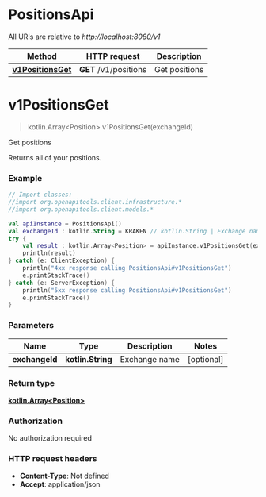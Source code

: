 # PositionsApi

All URIs are relative to *http://localhost:8080/v1*

Method | HTTP request | Description
------------- | ------------- | -------------
[**v1PositionsGet**](PositionsApi.md#v1PositionsGet) | **GET** /v1/positions | Get positions


<a name="v1PositionsGet"></a>
# **v1PositionsGet**
> kotlin.Array&lt;Position&gt; v1PositionsGet(exchangeId)

Get positions

Returns all of your positions.

### Example
```kotlin
// Import classes:
//import org.openapitools.client.infrastructure.*
//import org.openapitools.client.models.*

val apiInstance = PositionsApi()
val exchangeId : kotlin.String = KRAKEN // kotlin.String | Exchange name
try {
    val result : kotlin.Array<Position> = apiInstance.v1PositionsGet(exchangeId)
    println(result)
} catch (e: ClientException) {
    println("4xx response calling PositionsApi#v1PositionsGet")
    e.printStackTrace()
} catch (e: ServerException) {
    println("5xx response calling PositionsApi#v1PositionsGet")
    e.printStackTrace()
}
```

### Parameters

Name | Type | Description  | Notes
------------- | ------------- | ------------- | -------------
 **exchangeId** | **kotlin.String**| Exchange name | [optional]

### Return type

[**kotlin.Array&lt;Position&gt;**](Position.md)

### Authorization

No authorization required

### HTTP request headers

 - **Content-Type**: Not defined
 - **Accept**: application/json

